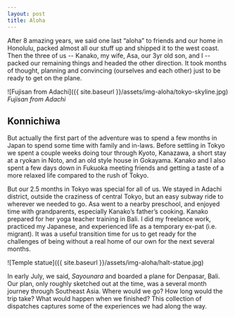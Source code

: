 ```yaml
---
layout: post
title: Aloha
---
```


After 8 amazing years, we said one last “aloha” to friends and our home in Honolulu, packed almost all our stuff up and shipped it to the west coast. Then the three of us -- Kanako, my wife, Asa, our 3yr old son, and I -- packed our remaining things and headed the other direction. It took months of thought, planning and convincing (ourselves and each other) just to be ready to get on the plane.

![Fujisan from Adachi]({{ site.baseurl }}/assets/img-aloha/tokyo-skyline.jpg)
*Fujisan from Adachi*

## Konnichiwa

But actually the first part of the adventure was to spend a few months in Japan to spend some time with family and in-laws. Before settling in Tokyo we spent a couple weeks doing tour through Kyoto, Kanazawa, a short stay at a ryokan in Noto, and an old style house in Gokayama. Kanako and I also spent a few days down in Fukuoka meeting friends and getting a taste of a more relaxed life compared to the rush of Tokyo.

But our 2.5 months in Tokyo was special for all of us. We stayed in Adachi district, outside the craziness of central Tokyo, but an easy subway ride to wherever we needed to go. Asa went to a nearby preschool, and enjoyed time with grandparents, especially Kanako’s father’s cooking. Kanako prepared for her yoga teacher training in Bali. I did my freelance work, practiced my Japanese, and experienced life as a temporary ex-pat (i.e. migrant). It was a useful transition time for us to get ready for the challenges of being without a real home of our own for the next several months.

![Temple statue]({{ site.baseurl }}/assets/img-aloha/halt-statue.jpg)

In early July, we said, *Sayounara* and boarded a plane for Denpasar, Bali. Our plan, only roughly sketched out at the time, was a several month journey through Southeast Asia. Where would we go? How long would the trip take? What would happen when we finished? This collection of dispatches captures some of the experiences we had along the way.
